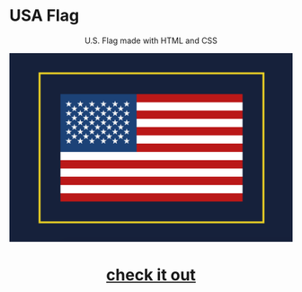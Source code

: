 # USA Flag

<p align="center"> U.S. Flag made with HTML and CSS  </p>


![Alt text](https://github.com/raad-altaie/US-Flag/blob/master/US%20Flag.png?raw=true "USA Flag")


# <p align="center"> <b>[check it out](https://raad-altaie.github.io/US-Flag/) </b></p>
